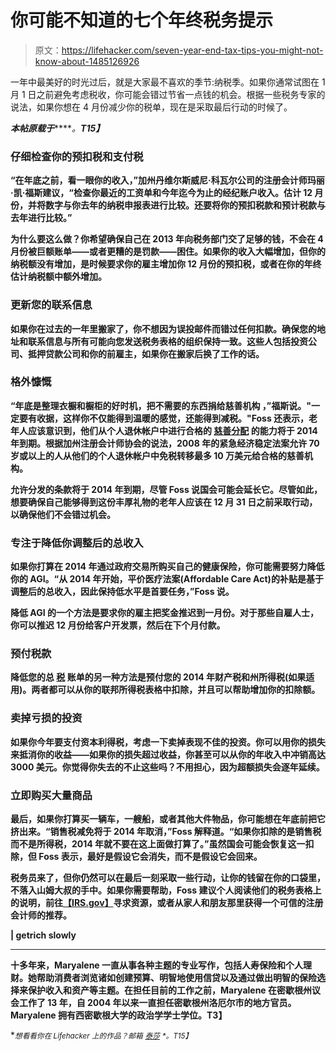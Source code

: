 # 你可能不知道的七个年终税务提示

> 原文：<https://lifehacker.com/seven-year-end-tax-tips-you-might-not-know-about-1485126926>

一年中最美好的时光过后，就是大家最不喜欢的季节:纳税季。如果你通常试图在 1 月 1 日之前避免考虑税收，你可能会错过节省一点钱的机会。根据一些税务专家的说法，如果你想在 4 月份减少你的税单，现在是采取最后行动的时候了。



***本帖原载于***[](http://www.getrichslowly.org/blog/2013/12/13/7-year-end-tax-tips-to-keep-uncle-sam-out-of-your-wallet/?WT.qs_osrc=HAC)*****。**T15】***

### ****仔细检查你的预扣税和支付税****

**“在年底之前，看一眼你的收入，”加州丹维尔斯威尼·科瓦尔公司的注册会计师玛丽·凯·福斯建议，“检查你最近的工资单和今年迄今为止的经纪账户收入。估计 12 月份，并将数字与你去年的纳税申报表进行比较。还要将你的预扣税款和预计税款与去年进行比较。”**

**为什么要这么做？你希望确保自己在 2013 年向税务部门交了足够的钱，不会在 4 月份被巨额账单——或者更糟的是罚款——困住。如果你的收入大幅增加，但你的纳税额没有增加，是时候要求你的雇主增加你 12 月份的预扣税，或者在你的年终估计纳税额中额外增加。**

### ****更新您的联系信息****

**如果你在过去的一年里搬家了，你不想因为误投邮件而错过任何扣款。确保您的地址和联系信息与所有可能向您发送税务表格的组织保持一致。这些人包括投资公司、抵押贷款公司和你的前雇主，如果你在搬家后换了工作的话。**

### ****格外慷慨****

**“年底是整理衣橱和橱柜的好时机，把不需要的东西捐给慈善机构 ，”福斯说。"一定要有收据，这样你不仅能得到温暖的感觉，还能得到减税。"Foss 还表示，老年人应该意识到，他们从个人退休帐户中进行合格的 [慈善分配](https://lifehacker.com/know-how-your-charitable-donations-will-be-spent-before-5871751) 的能力将于 2014 年到期。根据加州注册会计师协会的说法，2008 年的紧急经济稳定法案允许 70 岁或以上的人从他们的个人退休帐户中免税转移最多 10 万美元给合格的慈善机构。**

**允许分发的条款将于 2014 年到期，尽管 Foss 说国会可能会延长它。尽管如此，想要确保自己能够得到这份丰厚礼物的老年人应该在 12 月 31 日之前采取行动，以确保他们不会错过机会。**

### ****专注于降低你调整后的总收入****

**如果你打算在 2014 年通过政府交易所购买自己的健康保险，你可能需要努力降低你的 AGI。“从 2014 年开始，平价医疗法案(Affordable Care Act)的补贴是基于调整后的总收入，因此保持低水平是首要任务，”Foss 说。**

**降低 AGI 的一个方法是要求你的雇主把奖金推迟到一月份。对于那些自雇人士，你可以推迟 12 月份给客户开发票，然后在下个月付款。**

### ****预付税款****

**降低您的总 [税](https://lifehacker.com/five-best-tax-preparation-tools-5880113) 账单的另一种方法是预付您的 2014 年财产税和州所得税(如果适用)。两者都可以从你的联邦所得税表格中扣除，并且可以帮助增加你的扣除额。**

### ****卖掉亏损的投资****

**如果你今年要支付资本利得税，考虑一下卖掉表现不佳的投资。你可以用你的损失来抵消你的收益——如果你的损失超过收益，你甚至可以从你的年收入中冲销高达 3000 美元。你觉得你失去的不止这些吗？不用担心，因为超额损失会逐年延续。**

### ****立即购买大量商品****

**最后，如果你打算买一辆车，一艘船，或者其他大件物品，你可能想在年底前把它挤出来。“销售税减免将于 2014 年取消，”Foss 解释道。“如果你扣除的是销售税而不是所得税，2014 年就不要在这上面做打算了。”虽然国会可能会恢复这一扣除，但 Foss 表示，最好是假设它会消失，而不是假设它会回来。**

**税务员来了，但你仍然可以在最后一刻采取一些行动，让你的钱留在你的口袋里，不落入山姆大叔的手中。如果你需要帮助，Foss 建议个人阅读他们的税务表格上的说明，前往[【IRS.gov】](http://www.irs.gov/)寻求资源，或者从家人和朋友那里获得一个可信的注册会计师的推荐。**

**| getrich slowly**

* * *

**十多年来，Maryalene 一直从事各种主题的专业写作，包括人寿保险和个人理财。她帮助消费者浏览诸如创建预算、明智地使用信贷以及通过做出明智的保险选择来保护收入和资产等主题。在担任目前的工作之前，Maryalene 在密歇根州议会工作了 13 年，自 2004 年以来一直担任密歇根州洛厄尔市的地方官员。Maryalene 拥有西密歇根大学的政治学学士学位。T3】**

**<small>*想看看你在 Lifehacker 上的作品？邮箱*</small> [<small>*泰莎*</small>](https://mail.google.com/mail/?view=cm&fs=1&tf=1&to=tessa@lifehacker.com) <small>*。*T15】</small>**